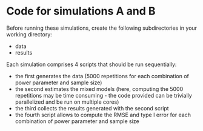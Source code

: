 # Code for simulations A and B

Before running these simulations, create the following subdirectories in your working directory:
- data
- results

Each simulation comprises 4 scripts that should be run sequentially:
- the first generates the data (5000 repetitions for each combination of power parameter and sample size)
- the second estimates the mixed models (here, computing the 5000 repetitions may be time consuming - the code provided can be trivially parallelized and be run on multiple cores)
- the third collects the results generated with the second script
- the fourth script allows to compute the RMSE and type I error for each combination of power parameter and sample size
